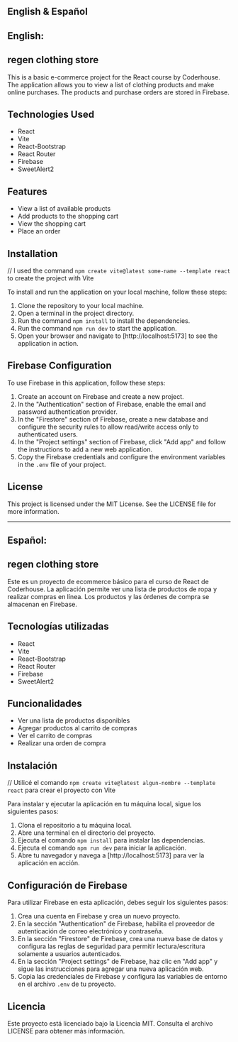 ## English & Español

## English:

## regen clothing store

This is a basic e-commerce project for the React course by Coderhouse. The application allows you to view a list of clothing products and make online purchases. The products and purchase orders are stored in Firebase.

## Technologies Used

-   React
-   Vite
-   React-Bootstrap
-   React Router
-   Firebase
-   SweetAlert2

## Features

-   View a list of available products
-   Add products to the shopping cart
-   View the shopping cart
-   Place an order

## Installation

// I used the command `npm create vite@latest some-name --template react` to create the project with Vite

To install and run the application on your local machine, follow these steps:

1. Clone the repository to your local machine.
2. Open a terminal in the project directory.
3. Run the command `npm install` to install the dependencies.
4. Run the command `npm run dev` to start the application.
5. Open your browser and navigate to [http://localhost:5173] to see the application in action.

## Firebase Configuration

To use Firebase in this application, follow these steps:

1. Create an account on Firebase and create a new project.
2. In the "Authentication" section of Firebase, enable the email and password authentication provider.
3. In the "Firestore" section of Firebase, create a new database and configure the security rules to allow read/write access only to authenticated users.
4. In the "Project settings" section of Firebase, click "Add app" and follow the instructions to add a new web application.
5. Copy the Firebase credentials and configure the environment variables in the `.env` file of your project.

## License

This project is licensed under the MIT License. See the LICENSE file for more information.

---

## Español:

## regen clothing store

Este es un proyecto de ecommerce básico para el curso de React de Coderhouse. La aplicación permite ver una lista de productos de ropa y realizar compras en línea. Los productos y las órdenes de compra se almacenan en Firebase.

## Tecnologías utilizadas

-   React
-   Vite
-   React-Bootstrap
-   React Router
-   Firebase
-   SweetAlert2

## Funcionalidades

-   Ver una lista de productos disponibles
-   Agregar productos al carrito de compras
-   Ver el carrito de compras
-   Realizar una orden de compra

## Instalación

// Utilicé el comando `npm create vite@latest algun-nombre --template react` para crear el proyecto con Vite

Para instalar y ejecutar la aplicación en tu máquina local, sigue los siguientes pasos:

1. Clona el repositorio a tu máquina local.
2. Abre una terminal en el directorio del proyecto.
3. Ejecuta el comando `npm install` para instalar las dependencias.
4. Ejecuta el comando `npm run dev` para iniciar la aplicación.
5. Abre tu navegador y navega a [http://localhost:5173] para ver la aplicación en acción.

## Configuración de Firebase

Para utilizar Firebase en esta aplicación, debes seguir los siguientes pasos:

1. Crea una cuenta en Firebase y crea un nuevo proyecto.
2. En la sección "Authentication" de Firebase, habilita el proveedor de autenticación de correo electrónico y contraseña.
3. En la sección "Firestore" de Firebase, crea una nueva base de datos y configura las reglas de seguridad para permitir lectura/escritura solamente a usuarios autenticados.
4. En la sección "Project settings" de Firebase, haz clic en "Add app" y sigue las instrucciones para agregar una nueva aplicación web.
5. Copia las credenciales de Firebase y configura las variables de entorno en el archivo `.env` de tu proyecto.

## Licencia

Este proyecto está licenciado bajo la Licencia MIT. Consulta el archivo LICENSE para obtener más información.
